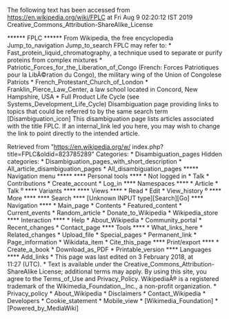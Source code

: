 The following text has been accessed from https://en.wikipedia.org/wiki/FPLC at Fri Aug 9 02:20:12 IST 2019
Creative_Commons_Attribution-ShareAlike_License




















****** FPLC ******
From Wikipedia, the free encyclopedia
Jump_to_navigation Jump_to_search
FPLC may refer to:
    * Fast_protein_liquid_chromatography, a technique used to separate or
      purify proteins from complex mixtures
    * Patriotic_Forces_for_the_Liberation_of_Congo (French: Forces Patriotiques
      pour la LibÃ©ration du Congo), the military wing of the Union of
      Congolese Patriots
    * French_Protestant_Church_of_London
    * Franklin_Pierce_Law_Center, a law school located in Concord, New
      Hampshire, USA
    * Full Product Life Cycle (see Systems_Development_Life_Cycle)
                      Disambiguation page providing links to topics that could
                      be referred to by the same search term
[Disambiguation_icon] This disambiguation page lists articles associated with
                      the title FPLC.
                      If an internal_link led you here, you may wish to change
                      the link to point directly to the intended article.

Retrieved from "https://en.wikipedia.org/w/
index.php?title=FPLC&oldid=823785289"
Categories:
    * Disambiguation_pages
Hidden categories:
    * Disambiguation_pages_with_short_description
    * All_article_disambiguation_pages
    * All_disambiguation_pages
***** Navigation menu *****
**** Personal tools ****
    * Not logged in
    * Talk
    * Contributions
    * Create_account
    * Log_in
**** Namespaces ****
    * Article
    * Talk
⁰
**** Variants ****
**** Views ****
    * Read
    * Edit
    * View_history
⁰
**** More ****
**** Search ****
[Unknown INPUT type][Search][Go]
**** Navigation ****
    * Main_page
    * Contents
    * Featured_content
    * Current_events
    * Random_article
    * Donate_to_Wikipedia
    * Wikipedia_store
**** Interaction ****
    * Help
    * About_Wikipedia
    * Community_portal
    * Recent_changes
    * Contact_page
**** Tools ****
    * What_links_here
    * Related_changes
    * Upload_file
    * Special_pages
    * Permanent_link
    * Page_information
    * Wikidata_item
    * Cite_this_page
**** Print/export ****
    * Create_a_book
    * Download_as_PDF
    * Printable_version
**** Languages ****
Add_links
    * This page was last edited on 3 February 2018, at 11:27 (UTC).
    * Text is available under the Creative_Commons_Attribution-ShareAlike
      License; additional terms may apply. By using this site, you agree to the
      Terms_of_Use and Privacy_Policy. WikipediaÂ® is a registered trademark of
      the Wikimedia_Foundation,_Inc., a non-profit organization.
    * Privacy_policy
    * About_Wikipedia
    * Disclaimers
    * Contact_Wikipedia
    * Developers
    * Cookie_statement
    * Mobile_view
    * [Wikimedia_Foundation]
    * [Powered_by_MediaWiki]
